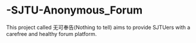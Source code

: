 # -SJTU-Anonymous_Forum
This project called 无可奉告(Nothing to tell) aims to provide SJTUers with a carefree and healthy forum platform.
